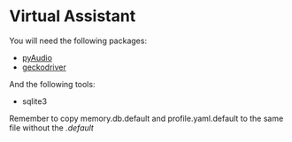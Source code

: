 # Virtual Assistant

You will need the following packages:
- [pyAudio](https://people.csail.mit.edu/hubert/pyaudio/)
- [geckodriver](https://github.com/mozilla/geckodriver/releases)

And the following tools:
- sqlite3

Remember to copy memory.db.default and profile.yaml.default to the same file without the *.default*

